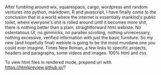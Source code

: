 After fumbling around wix, squarespace, cargo, wordpress and random ventures into python, markdown, R and javascript,
I have finally come to the conclusion that in a world where the internet is essentially mankind's public toilet,
where everyone's shit is rolled around until it becomes more shit,
there is nothing better than a plain, straightforward html webiste.
No ostentatious UI, no gimmicks, no parallex scrolling, nothing unnecessary, nothing excessive, 
verified information with just the basic furniture. 
So my new (and hopefully final) webiste is going to be the most mundane one you could ever imagine.
Times New Roman, a few links to specific projects, headers and paragraphs, some videos and images.
100% html and css. 

To view html files in rendered mode, prepend url with https://htmlpreview.github.io/?
